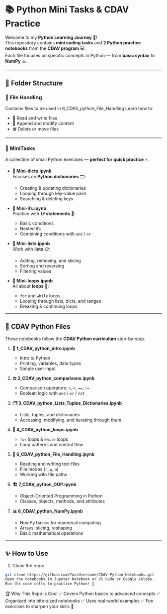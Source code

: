 # 📚 Python Mini Tasks & CDAV Practice  

Welcome to my **Python Learning Journey** 🚀!  
This repository contains **mini coding tasks** and **2 Python practice notebooks** from the **CDAV program** 💻.  
Each file focuses on specific concepts in Python — from **basic syntax** to **NumPy** 📊.  

---

## 📂 Folder Structure  

### 📁 **File Handling**  
Contains files to be used in 6_CDAV_python_File_Handling 
Learn how to:
- 📄 Read and write files  
- 📜 Append and modify content  
- 🗑 Delete or move files  
---

### 📁 **MiniTasks**  
A collection of small Python exercises — **perfect for quick practice** ⚡.  

- **📒 Mini-dicts.ipynb**  
  Focuses on **Python dictionaries** 🗂:  
  - Creating & updating dictionaries  
  - Looping through key-value pairs  
  - Searching & deleting keys  

- **📒 Mini-ifs.ipynb**  
  Practice with **`if` statements** 🔀:  
  - Basic conditions  
  - Nested ifs  
  - Combining conditions with `and` / `or`  

- **📒 Mini-lists.ipynb**  
  Work with **lists** 📋:  
  - Adding, removing, and slicing  
  - Sorting and reversing  
  - Filtering values  

- **📒 Mini-loops.ipynb**  
  All about **loops** 🔁:  
  - `for` and `while` loops  
  - Looping through lists, dicts, and ranges  
  - Breaking & continuing loops  

---

## 🐍 **CDAV Python Files**  

These notebooks follow the **CDAV Python curriculum** step-by-step.  

1. **📘 1_CDAV_python_intro.ipynb**  
   - Intro to Python  
   - Printing, variables, data types  
   - Simple user input  

2. **⚖ 2_CDAV_python_comparisons.ipynb**  
   - Comparison operators: `>`, `<`, `==`, `!=`  
   - Boolean logic with `and` / `or` / `not`  

3. **🗂 3_CDAV_python_Lists_Tuples_Dictionaries.ipynb**  
   - Lists, tuples, and dictionaries  
   - Accessing, modifying, and iterating through them  

4. **🔁 4_CDAV_python_loops.ipynb**  
   - `for` loops & `while` loops  
   - Loop patterns and control flow  

5. **📂 6_CDAV_python_File_Handling.ipynb**  
   - Reading and writing text files  
   - File modes (`r`, `w`, `a`)  
   - Working with file paths  

6. **🏗 7_CDAV_python_OOP.ipynb**  
   - Object-Oriented Programming in Python  
   - Classes, objects, methods, and attributes  

7. **📊 8_CDAV_python_NumPy.ipynb**  
   - NumPy basics for numerical computing  
   - Arrays, slicing, reshaping  
   - Basic mathematical operations  

---

## ✨ How to Use  
1. Clone the repo:  
```bash
git clone https://github.com/YourUsername/CDAV-Python-Notebooks.git
Open the notebooks in Jupyter Notebook or VS Code or Google Colabs.
Run the code cells to practice Python! 🐍
```

🏆 Why This Repo is Cool
✅ Covers Python basics to advanced concepts
✅ Organized into bite-sized notebooks
✅ Uses real-world examples
✅ Fun exercises to sharpen your skills 🚀
